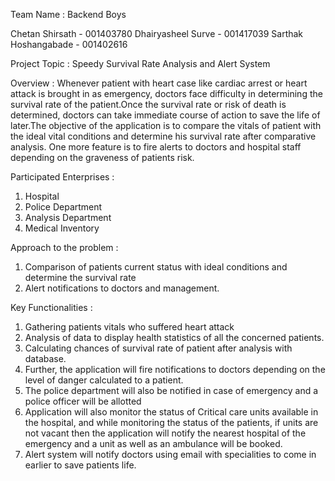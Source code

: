 Team Name : Backend Boys

Chetan Shirsath - 001403780
Dhairyasheel Surve - 001417039
Sarthak Hoshangabade - 001402616

Project Topic : Speedy Survival Rate Analysis and Alert System

Overview : Whenever patient with heart case like cardiac arrest or heart attack is brought in as emergency, doctors face difficulty in determining the survival rate of the patient.Once the survival rate or risk of death is determined, doctors can take immediate course of action to save the life of later.The objective of the application is to compare the vitals of patient with the ideal vital conditions and determine his survival rate after comparative analysis. One more feature is to fire alerts to doctors and hospital staff depending on the graveness of patients risk.

Participated Enterprises :
1)	Hospital
2)	Police Department
3)	Analysis Department
4)	Medical Inventory

Approach to the problem :
1)	Comparison of patients current status with ideal conditions and determine the survival rate
2)	Alert notifications to doctors and management. 

Key Functionalities :
1)	Gathering patients vitals who suffered heart attack
2)	Analysis of data to display health statistics of all the concerned patients.
3)	Calculating chances of survival rate of patient after analysis with database.
4)	Further, the application will fire notifications to doctors depending on the level of danger calculated to a patient.
5)	The police department will also be notified in case of emergency and a police officer will be allotted
6)	Application will also monitor the status of Critical care units available in the hospital, and while monitoring the status of the patients, if units are not vacant then the application will notify the nearest hospital of the emergency and a unit as well as an ambulance will be booked.
7)  Alert system will notify doctors using email with specialities to come in earlier to save patients life.
